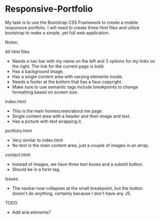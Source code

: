 # Responsive-Portfolio

My task is to use the Bootstrap CSS Framework to create a mobile responsive portfolio. I will need to create three html files and utilize bootstrap to make a simple, yet full web application.

Notes:

All html files

- Needs a nav bar with my name on the left and 3 options for my links on the right. The link for the current page is bold.
- Has a background image.
- Has a single content area with varying elements inside.
- Needs a footer at the bottom that has a faux copyright.
- Make sure to use semantic tags include breakpoints to change formatting based on screen size.

index.html

- This is the main homescreen/about me page.
- Single content area with a header and then image and text.
- Has a picture with text wrapping it.

portfolio.html

- Very similar to index.html
- No text in the main content area, just a couple of images in an array.

contact.html

- Instead of images, we have three text boxes and a submit button.
- Should be in a form tag.

Issues

- The navbar now collapses at the small breakpoint, but the button doesn't do anything, certainly because I don't have any JS.

TODO

- Add aria elements?
